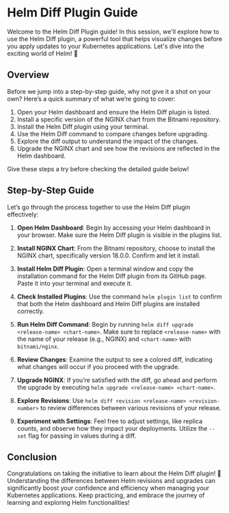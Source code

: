 # Helm Diff Plugin Guide

Welcome to the Helm Diff Plugin guide! In this session, we'll explore how to use the Helm Diff plugin, a powerful tool that helps visualize changes before you apply updates to your Kubernetes applications. Let's dive into the exciting world of Helm! 🚀

## Overview

Before we jump into a step-by-step guide, why not give it a shot on your own? Here’s a quick summary of what we’re going to cover:

1. Open your Helm dashboard and ensure the Helm Diff plugin is listed.
2. Install a specific version of the NGINX chart from the Bitnami repository.
3. Install the Helm Diff plugin using your terminal.
4. Use the Helm Diff command to compare changes before upgrading.
5. Explore the diff output to understand the impact of the changes.
6. Upgrade the NGINX chart and see how the revisions are reflected in the Helm dashboard.

Give these steps a try before checking the detailed guide below!

## Step-by-Step Guide

Let’s go through the process together to use the Helm Diff plugin effectively:

1. **Open Helm Dashboard**: Begin by accessing your Helm dashboard in your browser. Make sure the Helm Diff plugin is visible in the plugins list.
2. **Install NGINX Chart**: From the Bitnami repository, choose to install the NGINX chart, specifically version 18.0.0. Confirm and let it install.

3. **Install Helm Diff Plugin**: Open a terminal window and copy the installation command for the Helm Diff plugin from its GitHub page. Paste it into your terminal and execute it.

4. **Check Installed Plugins**: Use the command `helm plugin list` to confirm that both the Helm dashboard and Helm Diff plugins are installed correctly.

5. **Run Helm Diff Command**: Begin by running `helm diff upgrade <release-name> <chart-name>`. Make sure to replace `<release-name>` with the name of your release (e.g., NGINX) and `<chart-name>` with `bitnami/nginx`.

6. **Review Changes**: Examine the output to see a colored diff, indicating what changes will occur if you proceed with the upgrade.

7. **Upgrade NGINX**: If you’re satisfied with the diff, go ahead and perform the upgrade by executing `helm upgrade <release-name> <chart-name>`.

8. **Explore Revisions**: Use `helm diff revision <release-name> <revision-number>` to review differences between various revisions of your release.

9. **Experiment with Settings**: Feel free to adjust settings, like replica counts, and observe how they impact your deployments. Utilize the `--set` flag for passing in values during a diff.

## Conclusion

Congratulations on taking the initiative to learn about the Helm Diff plugin! 🌟 Understanding the differences between Helm revisions and upgrades can significantly boost your confidence and efficiency when managing your Kubernetes applications. Keep practicing, and embrace the journey of learning and exploring Helm functionalities!
